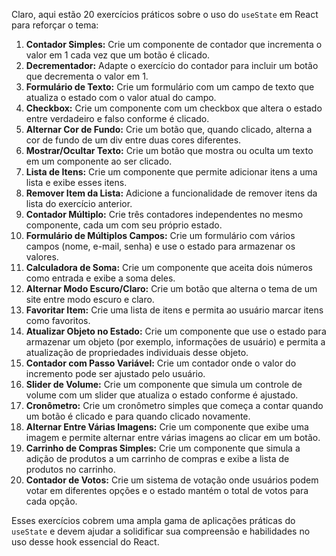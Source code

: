 Claro, aqui estão 20 exercícios práticos sobre o uso do `useState` em React para reforçar o tema:

1. **Contador Simples:** Crie um componente de contador que incrementa o valor em 1 cada vez que um botão é clicado.
2. **Decrementador:** Adapte o exercício do contador para incluir um botão que decrementa o valor em 1.
3. **Formulário de Texto:** Crie um formulário com um campo de texto que atualiza o estado com o valor atual do campo.
4. **Checkbox:** Crie um componente com um checkbox que altera o estado entre verdadeiro e falso conforme é clicado.
5. **Alternar Cor de Fundo:** Crie um botão que, quando clicado, alterna a cor de fundo de um div entre duas cores
   diferentes.
6. **Mostrar/Ocultar Texto:** Crie um botão que mostra ou oculta um texto em um componente ao ser clicado.
7. **Lista de Itens:** Crie um componente que permite adicionar itens a uma lista e exibe esses itens.
8. **Remover Item da Lista:** Adicione a funcionalidade de remover itens da lista do exercício anterior.
9. **Contador Múltiplo:** Crie três contadores independentes no mesmo componente, cada um com seu próprio estado.
10. **Formulário de Múltiplos Campos:** Crie um formulário com vários campos (nome, e-mail, senha) e use o estado para
    armazenar os valores.
11. **Calculadora de Soma:** Crie um componente que aceita dois números como entrada e exibe a soma deles.
12. **Alternar Modo Escuro/Claro:** Crie um botão que alterna o tema de um site entre modo escuro e claro.
13. **Favoritar Item:** Crie uma lista de itens e permita ao usuário marcar itens como favoritos.
14. **Atualizar Objeto no Estado:** Crie um componente que use o estado para armazenar um objeto (por exemplo,
    informações de usuário) e permita a atualização de propriedades individuais desse objeto.
15. **Contador com Passo Variável:** Crie um contador onde o valor do incremento pode ser ajustado pelo usuário.
16. **Slider de Volume:** Crie um componente que simula um controle de volume com um slider que atualiza o estado
    conforme é ajustado.
17. **Cronômetro:** Crie um cronômetro simples que começa a contar quando um botão é clicado e para quando clicado
    novamente.
18. **Alternar Entre Várias Imagens:** Crie um componente que exibe uma imagem e permite alternar entre várias imagens
    ao clicar em um botão.
19. **Carrinho de Compras Simples:** Crie um componente que simula a adição de produtos a um carrinho de compras e exibe
    a lista de produtos no carrinho.
20. **Contador de Votos:** Crie um sistema de votação onde usuários podem votar em diferentes opções e o estado mantém o
    total de votos para cada opção.

Esses exercícios cobrem uma ampla gama de aplicações práticas do `useState` e devem ajudar a solidificar sua compreensão
e habilidades no uso desse hook essencial do React.